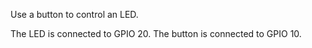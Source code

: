 Use a button to control an LED.

The LED is connected to GPIO 20.
The button is connected to GPIO 10.


